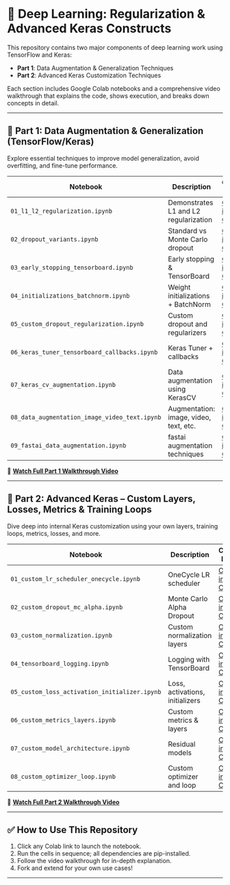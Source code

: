 # 🧠 Deep Learning: Regularization & Advanced Keras Constructs

This repository contains two major components of deep learning work using TensorFlow and Keras:

- **Part 1**: Data Augmentation & Generalization Techniques  
- **Part 2**: Advanced Keras Customization Techniques

Each section includes Google Colab notebooks and a comprehensive video walkthrough that explains the code, shows execution, and breaks down concepts in detail.

---

## 📁 Part 1: Data Augmentation & Generalization (TensorFlow/Keras)

Explore essential techniques to improve model generalization, avoid overfitting, and fine-tune performance.

| Notebook | Description | Colab Link |
|---------|-------------|------------|
| `01_l1_l2_regularization.ipynb` | Demonstrates L1 and L2 regularization | [Open in Colab](https://colab.research.google.com/drive/1jx50ZwuLSdVNvl8BoTfC_J7OZmbswehn?usp=sharing) |
| `02_dropout_variants.ipynb` | Standard vs Monte Carlo dropout | [Open in Colab](https://colab.research.google.com/drive/1_YAM3npPqGOFNG8OQ-RXf3JVznN5SmCD?usp=sharing) |
| `03_early_stopping_tensorboard.ipynb` | Early stopping & TensorBoard | [Open in Colab](https://colab.research.google.com/github/yourusername/deep-learning-regularization/blob/main/part1_generalization/03_early_stopping_tensorboard.ipynb) |
| `04_initializations_batchnorm.ipynb` | Weight initializations + BatchNorm | [Open in Colab](https://colab.research.google.com/github/yourusername/deep-learning-regularization/blob/main/part1_generalization/04_initializations_batchnorm.ipynb) |
| `05_custom_dropout_regularization.ipynb` | Custom dropout and regularizers | [Open in Colab](https://colab.research.google.com/github/yourusername/deep-learning-regularization/blob/main/part1_generalization/05_custom_dropout_regularization.ipynb) |
| `06_keras_tuner_tensorboard_callbacks.ipynb` | Keras Tuner + callbacks | [Open in Colab](https://colab.research.google.com/github/yourusername/deep-learning-regularization/blob/main/part1_generalization/06_keras_tuner_tensorboard_callbacks.ipynb) |
| `07_keras_cv_augmentation.ipynb` | Data augmentation using KerasCV | [Open in Colab](https://colab.research.google.com/github/yourusername/deep-learning-regularization/blob/main/part1_generalization/07_keras_cv_augmentation.ipynb) |
| `08_data_augmentation_image_video_text.ipynb` | Augmentation: image, video, text, etc. | [Open in Colab](https://colab.research.google.com/github/yourusername/deep-learning-regularization/blob/main/part1_generalization/08_data_augmentation_image_video_text.ipynb) |
| `09_fastai_data_augmentation.ipynb` | fastai augmentation techniques | [Open in Colab](https://colab.research.google.com/github/yourusername/deep-learning-regularization/blob/main/part1_generalization/09_fastai_data_augmentation.ipynb) |

🎥 **[Watch Full Part 1 Walkthrough Video](https://youtu.be/part1-dummy-link)**

---

## 📁 Part 2: Advanced Keras – Custom Layers, Losses, Metrics & Training Loops

Dive deep into internal Keras customization using your own layers, training loops, metrics, losses, and more.

| Notebook | Description | Colab Link |
|----------|-------------|------------|
| `01_custom_lr_scheduler_onecycle.ipynb` | OneCycle LR scheduler | [Open in Colab](https://colab.research.google.com/github/yourusername/deep-learning-regularization/blob/main/part2_advanced_keras/01_custom_lr_scheduler_onecycle.ipynb) |
| `02_custom_dropout_mc_alpha.ipynb` | Monte Carlo Alpha Dropout | [Open in Colab](https://colab.research.google.com/github/yourusername/deep-learning-regularization/blob/main/part2_advanced_keras/02_custom_dropout_mc_alpha.ipynb) |
| `03_custom_normalization.ipynb` | Custom normalization layers | [Open in Colab](https://colab.research.google.com/github/yourusername/deep-learning-regularization/blob/main/part2_advanced_keras/03_custom_normalization.ipynb) |
| `04_tensorboard_logging.ipynb` | Logging with TensorBoard | [Open in Colab](https://colab.research.google.com/github/yourusername/deep-learning-regularization/blob/main/part2_advanced_keras/04_tensorboard_logging.ipynb) |
| `05_custom_loss_activation_initializer.ipynb` | Loss, activations, initializers | [Open in Colab](https://colab.research.google.com/github/yourusername/deep-learning-regularization/blob/main/part2_advanced_keras/05_custom_loss_activation_initializer.ipynb) |
| `06_custom_metrics_layers.ipynb` | Custom metrics & layers | [Open in Colab](https://colab.research.google.com/github/yourusername/deep-learning-regularization/blob/main/part2_advanced_keras/06_custom_metrics_layers.ipynb) |
| `07_custom_model_architecture.ipynb` | Residual models | [Open in Colab](https://colab.research.google.com/github/yourusername/deep-learning-regularization/blob/main/part2_advanced_keras/07_custom_model_architecture.ipynb) |
| `08_custom_optimizer_loop.ipynb` | Custom optimizer and loop | [Open in Colab](https://colab.research.google.com/github/yourusername/deep-learning-regularization/blob/main/part2_advanced_keras/08_custom_optimizer_loop.ipynb) |

🎥 **[Watch Full Part 2 Walkthrough Video](https://youtu.be/part2-dummy-link)**

---

## ✅ How to Use This Repository

1. Click any Colab link to launch the notebook.
2. Run the cells in sequence; all dependencies are pip-installed.
3. Follow the video walkthrough for in-depth explanation.
4. Fork and extend for your own use cases!


---
